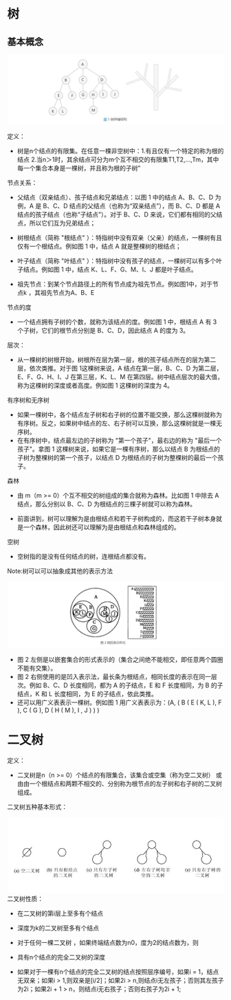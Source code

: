 # 树

## 基本概念

![image-20220926175431082](二叉树.assets/image-20220926175431082.png)

定义：

- 树是n个结点的有限集。在任意一棵非空树中：1.有且仅有一个特定的称为根的结点 2.当n＞1时，其余结点可分为m个互不相交的有限集T1,T2,...,Tm，其中每一个集合本身是一棵树，并且称为根的子树”

节点关系：

- 父结点（双亲结点）、孩子结点和兄弟结点：以图 1 中的结点 A、B、C、D 为例，A 是 B、C、D 结点的父结点（也称为“双亲结点”），而 B、C、D 都是 A 结点的孩子结点（也称“子结点”）。对于 B、C、D 来说，它们都有相同的父结点，所以它们互为兄弟结点；
- 树根结点（简称 "根结点" ）：特指树中没有双亲（父亲）的结点，一棵树有且仅有一个根结点。例如图 1 中，结点 A 就是整棵树的根结点；

- 叶子结点（简称 "叶结点" ）：特指树中没有孩子的结点，一棵树可以有多个叶子结点。例如图 1 中，结点 K、L、F、G、M、I、J 都是叶子结点。
- 祖先节点：到某个节点路径上的所有节点成为祖先节点。例如图1中，对于节点k ，其祖先节点为A、B、E

节点的度

- 一个结点拥有子树的个数，就称为该结点的度。例如图 1 中，根结点 A 有 3 个子树，它们的根节点分别是 B、C、D，因此结点 A 的度为 3。

层次：

- 从一棵树的树根开始，树根所在层为第一层，根的孩子结点所在的层为第二层，依次类推。对于图 1这棵树来说，A 结点在第一层，B、C、D 为第二层，E、F、G、H、I、J 在第三层，K、L、M 在第四层。树中结点层次的最大值，称为这棵树的深度或者高度。例如图 1 这棵树的深度为 4。

有序树和无序树

- 如果一棵树中，各个结点左子树和右子树的位置不能交换，那么这棵树就称为有序树。反之，如果树中结点的左、右子树可以互换，那么这棵树就是一棵无序树。
- 在有序树中，结点最左边的子树称为 "第一个孩子"，最右边的称为 "最后一个孩子"。拿图 1 这棵树来说，如果它是一棵有序树，那么以结点 B 为根结点的子树为整棵树的第一个孩子，以结点 D 为根结点的子树为整棵树的最后一个孩子。

森林

- 由 m（m >= 0）个互不相交的树组成的集合就称为森林。比如图 1 中除去 A 结点，那么分别以 B、C、D 为根结点的三棵子树就可以称为森林。

- 前面讲到，树可以理解为是由根结点和若干子树构成的，而这若干子树本身就是一个森林，因此树还可以理解为是由根结点和森林组成的。

 空树

- 空树指的是没有任何结点的树，连根结点都没有。

Note:树可以可以抽象成其他的表示方法

![image-20220926180121973](二叉树.assets/image-20220926180121973.png)

- 图 2 左侧是以嵌套集合的形式表示的（集合之间绝不能相交，即任意两个圆圈不能有交集）。
- 图 2 右侧使用的是凹入表示法，最长条为根结点，相同长度的表示在同一层次。例如 B、C、D 长度相同，都为 A 的子结点，E 和 F 长度相同，为 B 的子结点，K 和 L 长度相同，为 E 的子结点，依此类推。
- 还可以用广义表表示一棵树。例如图 1 用广义表表示为：(A, ( B ( E ( K, L ), F ), C ( G ), D ( H ( M ), I , J ) ) )

# 二叉树

定义：

- 二叉树是n（n >= 0）个结点的有限集合，该集合或空集（称为空二叉树） 或由由一个根结点和两颗不相交的、分别称为根节点的左子树和右子树的二叉树组成。

二叉树五种基本形式：

![bfc53945395d0a7e46c2990a7d8a9163](二叉树.assets/bfc53945395d0a7e46c2990a7d8a9163.jpeg)二叉树性质：

- 在二叉树的第i层上至多有个结点

- 深度为k的二叉树至多有个结点

- 对于任何一棵二叉树 ，如果终端结点数为n0，度为2的结点数为，则

- 具有n个结点的完全二叉树的深度

- 如果对于一棵有n个结点的完全二叉树的结点按照层序编号，如果i = 1，结点无双亲；如果i > 1,则双亲是[i/2]；如果2i  > n,则结点i无左孩子；否则其左孩子为2i；如果2i + 1 > n，则结点i无右孩子；否则右孩子为2i + 1;

  
